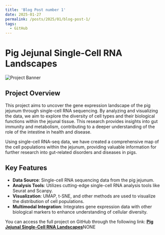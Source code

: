 ```yaml
---
title: 'Blog Post number 1'
date: 2025-01-27
permalink: /posts/2025/01/blog-post-1/
tags:
  - GitHub
---
```


# Pig Jejunal Single-Cell RNA Landscapes

![Project Banner](https://Wenyu-Fu.github.io/images/sc-3pigs-git.png)

## Project Overview

This project aims to uncover the gene expression landscape of the pig jejunum through single-cell RNA sequencing. By analyzing and visualizing the data, we aim to explore the diversity of cell types and their biological functions within the jejunal tissue. This research provides insights into gut immunity and metabolism, contributing to a deeper understanding of the role of the intestine in health and disease.

Using single-cell RNA-seq data, we have created a comprehensive map of the cell populations within the jejunum, providing valuable information for further research into gut-related disorders and diseases in pigs.

## Key Features

- **Data Source**: Single-cell RNA sequencing data from the pig jejunum.
- **Analysis Tools**: Utilizes cutting-edge single-cell RNA analysis tools like Seurat and Scanpy.
- **Visualization**: UMAP, t-SNE, and other methods are used to visualize the distribution of cell populations.
- **Multimodal Integration**: Integrates gene expression data with other biological markers to enhance understanding of cellular diversity.

You can access the full project on GitHub through the following link:
[**Pig Jejunal Single-Cell RNA Landscapes**](https://github.com/Wenyu-Fu/Pig-Jejunal-Single-Cell-RNA-Landscapes)NONE
